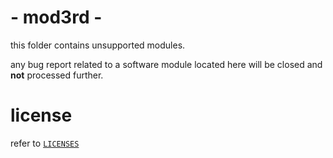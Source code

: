 # - mod3rd -

this folder contains unsupported modules. 

any bug report related to a software module located here will be closed and __not__ processed further.

# license

refer to [`LICENSES`](https://github.com/kr-g/mpymodcore/blob/master/mod3rd/LICENSE.md)

